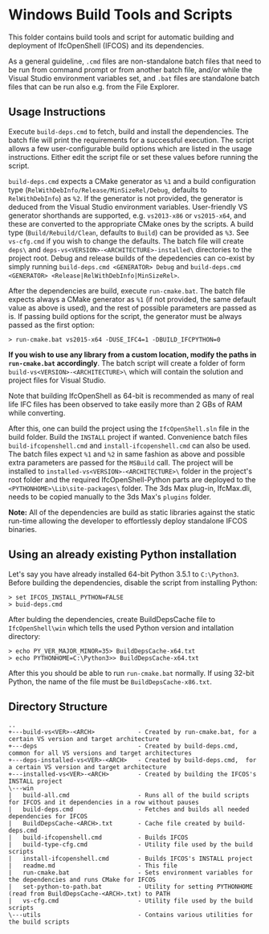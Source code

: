Windows Build Tools and Scripts
===============================
This folder contains build tools and script for automatic building and deployment of IfcOpenShell (IFCOS)
and its dependencies.

As a general guideline, `.cmd` files are non-standalone batch files that need to be run from command
prompt or from another batch file, and/or while the Visual Studio environment variables set, and `.bat` files are
standalone batch files that can be run also e.g. from the File Explorer.

Usage Instructions
------------------
Execute `build-deps.cmd` to fetch, build and install the dependencies. The batch file will print
the requirements for a successful execution. The script allows a few user-configurable build options
which are listed in the usage instructions. Either edit the script file or set these values before
running the script.

`build-deps.cmd` expects a CMake generator as `%1` and a build configuration type (`RelWithDebInfo/Release/MinSizeRel/Debug`,
defaults to `RelWithDebInfo`) as `%2`. If the generator is not provided, the generator is deduced from the Visual Studio
environment variables. User-friendly VS generator shorthands are supported, e.g. `vs2013-x86` or `vs2015-x64`, and these are
converted to the appropriate CMake ones by the scripts. A build type (`Build/Rebuild/Clean`, defaults to `Build`) can be
provided as `%3`. See `vs-cfg.cmd` if you wish to change the defaults. The batch file will create `deps\` and
`deps-vs<VERSION>-<ARCHITECTURE>-installed\` directories to the project root. Debug and release builds of the depedencies
can co-exist by simply running `build-deps.cmd <GENERATOR> Debug` and `build-deps.cmd <GENERATOR> <Release|RelWithDebInfo|MinSizeRel>`.

After the dependencies are build, execute `run-cmake.bat`. The batch file expects always a CMake generator as `%1`
(if not provided, the same default value as above is used), and the rest of possible parameters are passed as is.
If passing build options for the script, the generator must be always passed as the first option:
```
> run-cmake.bat vs2015-x64 -DUSE_IFC4=1 -DBUILD_IFCPYTHON=0
```

**If you wish to use any library from a custom location, modify the paths in `run-cmake.bat` accordingly**. The batch
script will create a folder of form `build-vs<VERSION>-<ARCHITECTURE>\` which will contain the solution and project
files for Visual Studio.

Note that building IfcOpenShell as 64-bit is recommended as many of real life IFC files has been observed to take
easily more than 2 GBs of RAM while converting.

After this, one can build the project using the `IfcOpenShell.sln` file in the build folder. Build the `INSTALL` project
if wanted. Convenience batch files `build-ifcopenshell.cmd` and `install-ifcopenshell.cmd` can also be used. The batch files
expect `%1` and `%2` in same fashion as above and possible extra parameters are passed for the `MSBuild` call. The project will
be installed to `installed-vs<VERSION>-<ARCHITECTURE>\` folder in the project's root folder and the required IfcOpenShell-Python
parts are deployed to the `<PYTHONHOME>\Lib\site-packages\` folder. The 3ds Max plug-in, IfcMax.dli, needs to be copied manually
to the 3ds Max's `plugins` folder.

**Note:** All of the dependencies are build as static libraries against the static run-time allowing the developer
to effortlessly deploy standalone IFCOS binaries.

Using an already existing Python installation
---------------------------------------------

Let's say you have already installed 64-bit Python 3.5.1 to `C:\Python3`.
Before building the dependencies, disable the script from installing Python:
```
> set IFCOS_INSTALL_PYTHON=FALSE
> buid-deps.cmd
```

After bulding the dependencies, create BuildDepsCache file to `IfcOpenShell\win` which tells the used Python version and intallation directory:
```
> echo PY_VER_MAJOR_MINOR=35> BuildDepsCache-x64.txt
> echo PYTHONHOME=C:\Python3>> BuildDepsCache-x64.txt
```

After this you should be able to run `run-cmake.bat` normally. If using 32-bit Python, the name of the file must be `BuildDepsCache-x86.txt`.

Directory Structure
------------------
```
..
+---build-vs<VER>-<ARCH>            - Created by run-cmake.bat, for a certain VS version and target architecture
+---deps                            - Created by build-deps.cmd, common for all VS versions and target architectures
+---deps-installed-vs<VER>-<ARCH>   - Created by build-deps.cmd,  for a certain VS version and target architecture
+---installed-vs<VER>-<ARCH>        - Created by building the IFCOS's INSTALL project
\---win
|   build-all.cmd                   - Runs all of the build scripts for IFCOS and it dependencies in a row without pauses
|   build-deps.cmd                  - Fetches and builds all needed dependencies for IFCOS
|   BuildDepsCache-<ARCH>.txt       - Cache file created by build-deps.cmd
|   build-ifcopenshell.cmd          - Builds IFCOS
|   build-type-cfg.cmd              - Utility file used by the build scripts
|   install-ifcopenshell.cmd        - Builds IFCOS's INSTALL project
|   readme.md                       - This file
|   run-cmake.bat                   - Sets environment variables for the dependencies and runs CMake for IFCOS
|   set-python-to-path.bat          - Utility for setting PYTHONHOME (read from BuildDepsCache-<ARCH>.txt) to PATH
|   vs-cfg.cmd                      - Utility file used by the build scripts
\---utils                           - Contains various utilities for the build scripts
```
